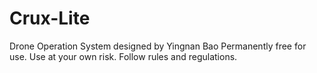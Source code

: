 # Crux-Lite
Drone Operation System designed by Yingnan Bao
Permanently free for use. 
Use at your own risk.
Follow rules and regulations.
